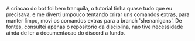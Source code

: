 A criacao do bot foi bem tranquila, o tutorial tinha quase tudo que eu precisava, e me diverti umpouco tentando crirar uns comandos extras, para manter limpo, movi os comandos extras para a branch 'shenanigans'. De fontes, consultei apenas o repositorio da disciplina, nao tive necessidade ainda de ler a documentacao do discord a fundo. 